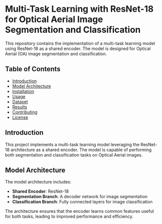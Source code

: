# Multi-Task Learning with ResNet-18 for Optical Aerial Image Segmentation and Classification

This repository contains the implementation of a multi-task learning model using ResNet-18 as a shared encoder. The model is designed for Optical Aerial (OA) image segmentation and classification.

## Table of Contents
- [Introduction](#introduction)
- [Model Architecture](#model-architecture)
- [Installation](#installation)
- [Usage](#usage)
- [Dataset](#dataset)
- [Results](#results)
- [Contributing](#contributing)
- [License](#license)

## Introduction
This project implements a multi-task learning model leveraging the ResNet-18 architecture as a shared encoder. The model is capable of performing both segmentation and classification tasks on Optical Aerial images.

## Model Architecture
The model architecture includes:
- **Shared Encoder**: ResNet-18
- **Segmentation Branch**: A decoder network for image segmentation
- **Classification Branch**: Fully connected layers for image classification

The architecture ensures that the encoder learns common features useful for both tasks, leading to improved performance and efficiency.
